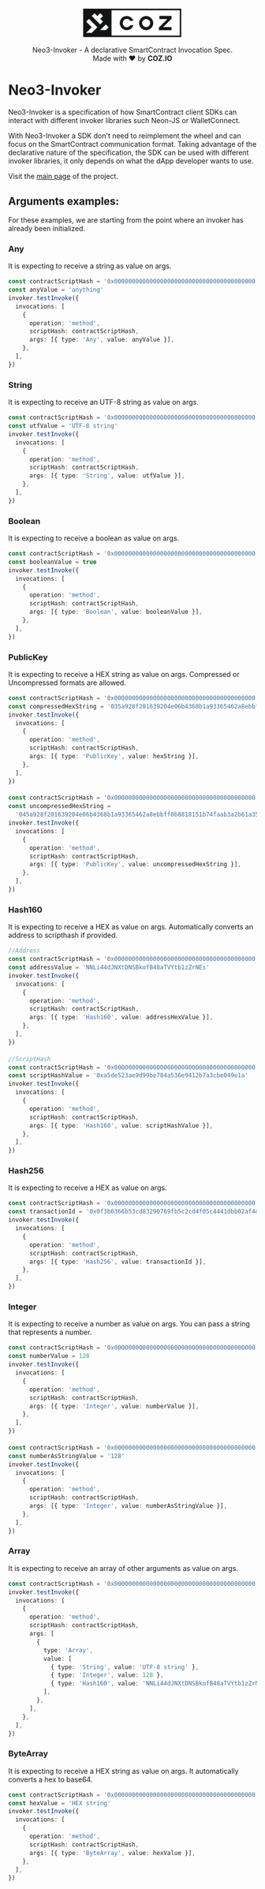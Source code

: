 <p align="center">
  <img
    src=".github/resources/images/coz.png"
    width="200px;">
</p>

<p align="center">
  Neo3-Invoker - A declarative SmartContract Invocation Spec.
  <br/> Made with ❤ by <b>COZ.IO</b>
</p>

# Neo3-Invoker

Neo3-Invoker is a specification of how SmartContract client SDKs can interact with different invoker libraries such Neon-JS or WalletConnect.

With Neo3-Invoker a SDK don't need to reimplement the wheel and can focus on the SmartContract communication format.
Taking advantage of the declarative nature of the specification, the SDK can be used with different invoker libraries, it only depends on what the dApp developer wants to use.

Visit the [main page](../../README.md) of the project.

## Arguments examples:

For these examples, we are starting from the point where an invoker has already been initialized.

### Any

It is expecting to receive a string as value on args.

```ts
const contractScriptHash = '0x0000000000000000000000000000000000000000'
const anyValue = 'anything'
invoker.testInvoke({
  invocations: [
    {
      operation: 'method',
      scriptHash: contractScriptHash,
      args: [{ type: 'Any', value: anyValue }],
    },
  ],
})
```

### String

It is expecting to receive an UTF-8 string as value on args.

```ts
const contractScriptHash = '0x0000000000000000000000000000000000000000'
const utfValue = 'UTF-8 string'
invoker.testInvoke({
  invocations: [
    {
      operation: 'method',
      scriptHash: contractScriptHash,
      args: [{ type: 'String', value: utfValue }],
    },
  ],
})
```

### Boolean

It is expecting to receive a boolean as value on args.

```ts
const contractScriptHash = '0x0000000000000000000000000000000000000000'
const booleanValue = true
invoker.testInvoke({
  invocations: [
    {
      operation: 'method',
      scriptHash: contractScriptHash,
      args: [{ type: 'Boolean', value: booleanValue }],
    },
  ],
})
```

### PublicKey

It is expecting to receive a HEX string as value on args. Compressed or Uncompressed formats are allowed.

```ts
const contractScriptHash = '0x0000000000000000000000000000000000000000'
const compressedHexString = '035a928f201639204e06b4368b1a93365462a8ebbff0b8818151b74faab3a2b61a'
invoker.testInvoke({
  invocations: [
    {
      operation: 'method',
      scriptHash: contractScriptHash,
      args: [{ type: 'PublicKey', value: hexString }],
    },
  ],
})

const contractScriptHash = '0x0000000000000000000000000000000000000000'
const uncompressedHexString =
  '045a928f201639204e06b4368b1a93365462a8ebbff0b8818151b74faab3a2b61a35dfabcb79ac492a2a88588d2f2e73f045cd8af58059282e09d693dc340e113f'
invoker.testInvoke({
  invocations: [
    {
      operation: 'method',
      scriptHash: contractScriptHash,
      args: [{ type: 'PublicKey', value: uncompressedHexString }],
    },
  ],
})
```

### Hash160

It is expecting to receive a HEX as value on args. Automatically converts an address to scripthash if provided.

```ts
//Address
const contractScriptHash = '0x0000000000000000000000000000000000000000'
const addressValue = 'NNLi44dJNXtDNSBkofB48aTVYtb1zZrNEs'
invoker.testInvoke({
  invocations: [
    {
      operation: 'method',
      scriptHash: contractScriptHash,
      args: [{ type: 'Hash160', value: addressHexValue }],
    },
  ],
})

//ScriptHash
const contractScriptHash = '0x0000000000000000000000000000000000000000'
const scriptHashValue = '0xa5de523ae9d99be784a536e9412b7a3cbe049e1a'
invoker.testInvoke({
  invocations: [
    {
      operation: 'method',
      scriptHash: contractScriptHash,
      args: [{ type: 'Hash160', value: scriptHashValue }],
    },
  ],
})
```

### Hash256

It is expecting to receive a HEX as value on args.

```ts
const contractScriptHash = '0x0000000000000000000000000000000000000000'
const transactionId = '0x0f3b6366b53cd83290769fb5c2cd4f05c4441dbb02af4dbb58a82a46a120ca17'
invoker.testInvoke({
  invocations: [
    {
      operation: 'method',
      scriptHash: contractScriptHash,
      args: [{ type: 'Hash256', value: transactionId }],
    },
  ],
})
```

### Integer

It is expecting to receive a number as value on args. You can pass a string that represents a number.

```ts
const contractScriptHash = '0x0000000000000000000000000000000000000000'
const numberValue = 128
invoker.testInvoke({
  invocations: [
    {
      operation: 'method',
      scriptHash: contractScriptHash,
      args: [{ type: 'Integer', value: numberValue }],
    },
  ],
})

const contractScriptHash = '0x0000000000000000000000000000000000000000'
const numberAsStringValue = '128'
invoker.testInvoke({
  invocations: [
    {
      operation: 'method',
      scriptHash: contractScriptHash,
      args: [{ type: 'Integer', value: numberAsStringValue }],
    },
  ],
})
```

### Array

It is expecting to receive an array of other arguments as value on args.

```ts
const contractScriptHash = '0x0000000000000000000000000000000000000000'
invoker.testInvoke({
  invocations: [
    {
      operation: 'method',
      scriptHash: contractScriptHash,
      args: [
        {
          type: 'Array',
          value: [
            { type: 'String', value: 'UTF-8 string' },
            { type: 'Integer', value: 128 },
            { type: 'Hash160', value: 'NNLi44dJNXtDNSBkofB48aTVYtb1zZrNEs' },
          ],
        },
      ],
    },
  ],
})
```

### ByteArray

It is expecting to receive a HEX string as value on args. It automatically converts a hex to base64.

```ts
const contractScriptHash = '0x0000000000000000000000000000000000000000'
const hexValue = 'HEX string'
invoker.testInvoke({
  invocations: [
    {
      operation: 'method',
      scriptHash: contractScriptHash,
      args: [{ type: 'ByteArray', value: hexValue }],
    },
  ],
})
```
